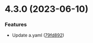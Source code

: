 # 4.3.0 (2023-06-10)


### Features

* Update a.yaml ([79fd892](https://github.com/sarafpradumna/releases-test/commit/79fd89292829018930c04c5bd44f6738042faa75))



